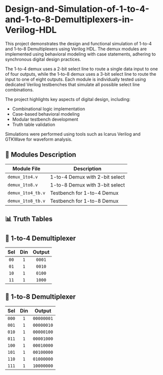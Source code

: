 # Design-and-Simulation-of-1-to-4-and-1-to-8-Demultiplexers-in-Verilog-HDL
This project demonstrates the design and functional simulation of 1-to-4 and 1-to-8 Demultiplexers using Verilog HDL. The demux modules are implemented using behavioral modeling with case statements, adhering to synchronous digital design practices.

The 1-to-4 demux uses a 2-bit select line to route a single data input to one of four outputs, while the 1-to-8 demux uses a 3-bit select line to route the input to one of eight outputs. Each module is individually tested using dedicated Verilog testbenches that simulate all possible select line combinations.

The project highlights key aspects of digital design, including:

- Combinational logic implementation
- Case-based behavioral modeling
- Modular testbench development
- Truth table validation

Simulations were performed using tools such as Icarus Verilog and GTKWave for waveform analysis.

## 🔧 Modules Description

| Module File         | Description                          |
|---------------------|--------------------------------------|
| `demux_1to4.v`       | 1-to-4 Demux with 2-bit select       |
| `demux_1to8.v`       | 1-to-8 Demux with 3-bit select       |
| `demux_1to4_tb.v`    | Testbench for 1-to-4 Demux           |
| `demux_1to8_tb.v`    | Testbench for 1-to-8 Demux           |


## 📊 Truth Tables

## 🔹 1-to-4 Demultiplexer
| **Sel** | **Din** | **Output** |
| :-----: | :-----: | :--------: |
|   `00`  |   `1`   |   `0001`   |
|   `01`  |   `1`   |   `0010`   |
|   `10`  |   `1`   |   `0100`   |
|   `11`  |   `1`   |   `1000`   |

## 🔸 1-to-8 Demultiplexer
| **Sel** | **Din** | **Output** |
| :-----: | :-----: | :--------: |
|  `000`  |   `1`   | `00000001` |
|  `001`  |   `1`   | `00000010` |
|  `010`  |   `1`   | `00000100` |
|  `011`  |   `1`   | `00001000` |
|  `100`  |   `1`   | `00010000` |
|  `101`  |   `1`   | `00100000` |
|  `110`  |   `1`   | `01000000` |
|  `111`  |   `1`   | `10000000` |
